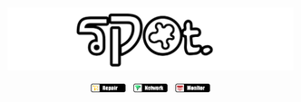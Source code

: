 ## <img alt="cover-github" src="https://github.com/bukanspot/bukanspot/blob/main/spot.png">
<p align="center">
<img src="https://github.com/bukanspot/bukanspot/blob/main/repair.png" width="12%" hspace="1%">
<img src="https://github.com/bukanspot/bukanspot/blob/main/network.png" width="12%" hspace="1%">
<img src="https://github.com/bukanspot/bukanspot/blob/main/monitor.png" width="12%" hspace="1%">
</p>
